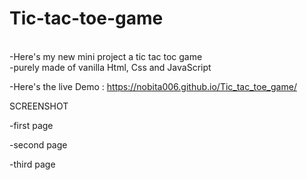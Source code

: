 # Tic-tac-toe-game
<br />
-Here's my new mini project a tic tac toc game 
<br />
-purely made of vanilla Html, Css and JavaScript 
<br />

-Here's the live Demo : https://nobita006.github.io/Tic_tac_toe_game/

SCREENSHOT

-first page

-second page

-third page

